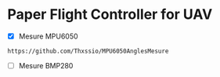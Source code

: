 <h1>
  Paper Flight Controller for UAV
</h1>

- [x] Mesure MPU6050 

```
https://github.com/Thxssio/MPU6050AnglesMesure
```
- [ ] Mesure BMP280
```

```
